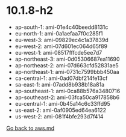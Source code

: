 
 # 10.1.8-h2
- ap-south-1: ami-01e4c40beedd8131c
- eu-north-1: ami-0a1aefaa7f0c285f1
- eu-west-3: ami-09829ec4c1a37839d
- eu-west-2: ami-07d601ec064d65f89
- eu-west-1: ami-08517fffcde5ee7d7
- ap-northeast-3: ami-0d05306687ea11690
- ap-northeast-2: ami-07d663cfd52831ae5
- ap-northeast-1: ami-0731c7599bbb450aa
- ca-central-1: ami-0ad07dbf214fe13cf
- sa-east-1: ami-07add8b938b18a81a
- ap-southeast-1: ami-0ca88b576a3480716
- ap-southeast-2: ami-03fca50ca917858b6
- eu-central-1: ami-0b45a14c6c33ffd95
- us-east-2: ami-0af0905ed64ea6122
- us-west-2: ami-081f4bfe293d7f414

[Go back to aws.md](../../aws.md) 
